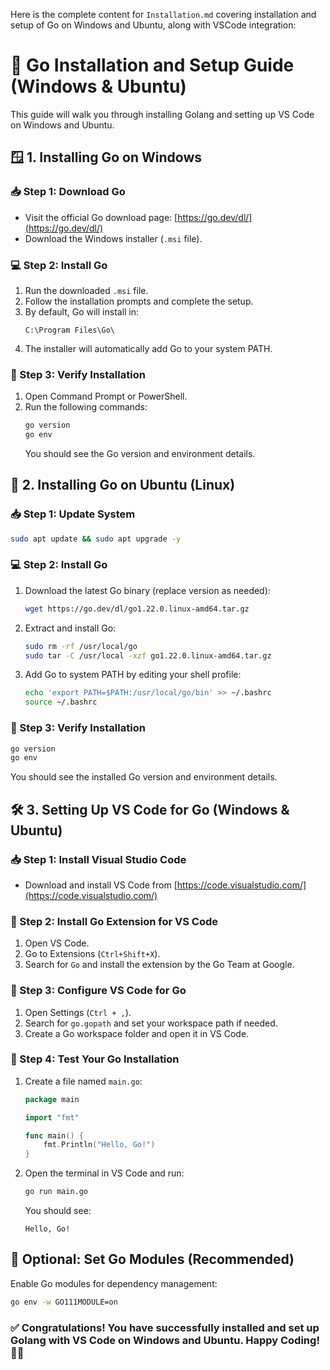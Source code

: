 Here is the complete content for `Installation.md` covering installation and setup of Go on Windows and Ubuntu, along with VSCode integration:



# 🚀 Go Installation and Setup Guide (Windows & Ubuntu)  

This guide will walk you through installing Golang and setting up VS Code on Windows and Ubuntu.  


## 🪟 1. Installing Go on Windows  

### 📥 Step 1: Download Go  
- Visit the official Go download page: [https://go.dev/dl/](https://go.dev/dl/)  
- Download the Windows installer (`.msi` file).  

### 💻 Step 2: Install Go  
1. Run the downloaded `.msi` file.  
2. Follow the installation prompts and complete the setup.  
3. By default, Go will install in:  
   ```text
   C:\Program Files\Go\
   ```
4. The installer will automatically add Go to your system PATH.  

### 🧪 Step 3: Verify Installation  
1. Open Command Prompt or PowerShell.  
2. Run the following commands:  
   ```bash
   go version
   go env
   ```
   You should see the Go version and environment details.  



## 🐧 2. Installing Go on Ubuntu (Linux)  

### 📥 Step 1: Update System  
```bash
sudo apt update && sudo apt upgrade -y
```

### 💻 Step 2: Install Go  
1. Download the latest Go binary (replace version as needed):  
   ```bash
   wget https://go.dev/dl/go1.22.0.linux-amd64.tar.gz
   ```
2. Extract and install Go:  
   ```bash
   sudo rm -rf /usr/local/go
   sudo tar -C /usr/local -xzf go1.22.0.linux-amd64.tar.gz
   ```
3. Add Go to system PATH by editing your shell profile:  
   ```bash
   echo 'export PATH=$PATH:/usr/local/go/bin' >> ~/.bashrc
   source ~/.bashrc
   ```

### 🧪 Step 3: Verify Installation  
```bash
go version
go env
```
You should see the installed Go version and environment details.  



## 🛠️ 3. Setting Up VS Code for Go (Windows & Ubuntu)  

### 📥 Step 1: Install Visual Studio Code  
- Download and install VS Code from [https://code.visualstudio.com/](https://code.visualstudio.com/)  

### 🧩 Step 2: Install Go Extension for VS Code  
1. Open VS Code.  
2. Go to Extensions (`Ctrl+Shift+X`).  
3. Search for `Go` and install the extension by the Go Team at Google.  

### 📝 Step 3: Configure VS Code for Go  
1. Open Settings (`Ctrl + ,`).  
2. Search for `go.gopath` and set your workspace path if needed.  
3. Create a Go workspace folder and open it in VS Code.  

### 🚀 Step 4: Test Your Go Installation  
1. Create a file named `main.go`:  
   ```go
   package main

   import "fmt"

   func main() {
       fmt.Println("Hello, Go!")
   }
   ```
2. Open the terminal in VS Code and run:  
   ```bash
   go run main.go
   ```
   You should see:  
   ```text
   Hello, Go!
   ```


## 🧹 Optional: Set Go Modules (Recommended)  
Enable Go modules for dependency management:  
```bash
go env -w GO111MODULE=on
```



### ✅ Congratulations! You have successfully installed and set up Golang with VS Code on Windows and Ubuntu. Happy Coding! 🚀💙  

